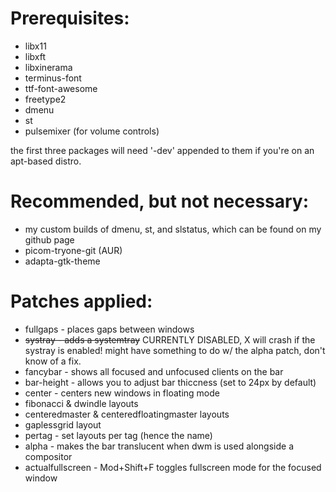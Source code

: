 # Prerequisites:
* libx11
* libxft
* libxinerama
* terminus-font
* ttf-font-awesome
* freetype2
* dmenu
* st
* pulsemixer (for volume controls)

the first three packages will need '-dev' appended to them if you're on an apt-based distro.

# Recommended, but not necessary:
* my custom builds of dmenu, st, and slstatus, which can be found on my github page
* picom-tryone-git (AUR)
* adapta-gtk-theme

# Patches applied:
* fullgaps - places gaps between windows
* ~~systray - adds a systemtray~~ CURRENTLY DISABLED, X will crash if the systray is enabled! might have something to do w/ the alpha patch, don't know of a fix.
* fancybar - shows all focused and unfocused clients on the bar
* bar-height - allows you to adjust bar thiccness (set to 24px by default)
* center - centers new windows in floating mode
* fibonacci & dwindle layouts
* centeredmaster & centeredfloatingmaster layouts
* gaplessgrid layout
* pertag - set layouts per tag (hence the name)
* alpha - makes the bar translucent when dwm is used alongside a compositor
* actualfullscreen - Mod+Shift+F toggles fullscreen mode for the focused window
